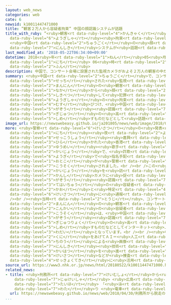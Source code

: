 ```yaml
---
layout: web_news
categories: web
cate: 6
newsid: k10011447471000
title: ”観客２万人から容疑者拘束” 中国の顔認識システムが話題
title_with_ruby: ”<ruby>観客<rt data-ruby-level="4">かんきゃく</rt></ruby>２<ruby>万人<rt data-ruby-level="2">まんにん</rt></ruby>から<ruby>容疑者<rt
  data-ruby-level="6">ようぎしゃ</rt></ruby><ruby>拘束<rt data-ruby-level="7">こうそく</rt></ruby>”
  <ruby>中国<rt data-ruby-level="2">ちゅうごく</rt></ruby>の<ruby>顔<rt data-ruby-level="2">かお</rt></ruby><ruby>認識<rt
  data-ruby-level="7">にんしき</rt></ruby>システムが<ruby>話題<rt data-ruby-level="3">わだい</rt></ruby>
last_modified_at: '2018-05-22T06:34:00+09:00'
datetime: 2018<ruby>年<rt data-ruby-level="1">ねん</rt></ruby>05<ruby>月<rt data-ruby-level="1">がつ</rt></ruby>22<ruby>日<rt
  data-ruby-level="1">にち</rt></ruby> 06<ruby>時<rt data-ruby-level="2">じ</rt></ruby>34<ruby>分<rt
  data-ruby-level="2">ふん</rt></ruby>
description: 中国で、コンサート会場に設置された監視カメラがおよそ２万人の観客の中から顔を識別して犯罪の容疑者の拘束に結びつけ、中国の画像認識システムの技術の高さを示すものだなどとして話題となっています。
summary: <ruby>中国<rt data-ruby-level="2">ちゅうごく</rt></ruby>で、コンサート<ruby>会場<rt data-ruby-level="2">かいじょう</rt></ruby>に<ruby>設置<rt
  data-ruby-level="5">せっち</rt></ruby>された<ruby>監視<rt data-ruby-level="7">かんし</rt></ruby>カメラがおよそ２<ruby>万人<rt
  data-ruby-level="2">まんにん</rt></ruby>の<ruby>観客<rt data-ruby-level="4">かんきゃく</rt></ruby>の<ruby>中<rt
  data-ruby-level="1">なか</rt></ruby>から<ruby>顔<rt data-ruby-level="2">かお</rt></ruby>を<ruby>識別<rt
  data-ruby-level="5">しきべつ</rt></ruby>して<ruby>犯罪<rt data-ruby-level="5">はんざい</rt></ruby>の<ruby>容疑者<rt
  data-ruby-level="6">ようぎしゃ</rt></ruby>の<ruby>拘束<rt data-ruby-level="7">こうそく</rt></ruby>に<ruby>結<rt
  data-ruby-level="4">むす</rt></ruby>びつけ、<ruby>中国<rt data-ruby-level="2">ちゅうごく</rt></ruby>の<ruby>画像<rt
  data-ruby-level="5">がぞう</rt></ruby><ruby>認識<rt data-ruby-level="7">にんしき</rt></ruby>システムの<ruby>技術<rt
  data-ruby-level="5">ぎじゅつ</rt></ruby>の<ruby>高<rt data-ruby-level="2">たか</rt></ruby>さを<ruby>示<rt
  data-ruby-level="5">しめ</rt></ruby>すものだなどとして<ruby>話題<rt data-ruby-level="3">わだい</rt></ruby>となっています。
image_url: https://newswebeasy.github.io/ja201805/news/web/image/2018/05/22/K10011447471_1805220632_1805220634_01_02.jpg
more: <ruby>警察<rt data-ruby-level="6">けいさつ</rt></ruby>の<ruby>発表<rt data-ruby-level="3">はっぴょう</rt></ruby>によりますと、２０<ruby>日<rt
  data-ruby-level="1">にち</rt></ruby><ruby>夜<rt data-ruby-level="2">よる</rt></ruby>、<ruby>浙江省<rt
  data-ruby-level="8">せっこうしょう</rt></ruby><ruby>嘉興<rt data-ruby-level="8">かこう</rt></ruby>で<ruby>開<rt
  data-ruby-level="3">ひら</rt></ruby>かれた<ruby>香港<rt data-ruby-level="8">ほんこん</rt></ruby>の<ruby>有名<rt
  data-ruby-level="3">ゆうめい</rt></ruby><ruby>歌手<rt data-ruby-level="2">かしゅ</rt></ruby>のコンサート<ruby>会場<rt
  data-ruby-level="2">かいじょう</rt></ruby>で、<ruby>詐欺<rt data-ruby-level="7">さぎ</rt></ruby>の<ruby>容疑<rt
  data-ruby-level="6">ようぎ</rt></ruby>で<ruby>指名手配<rt data-ruby-level="3">しめいてはい</rt></ruby>されていた<ruby>男<rt
  data-ruby-level="1">おとこ</rt></ruby>が<ruby>警察<rt data-ruby-level="6">けいさつ</rt></ruby>に<ruby>拘束<rt
  data-ruby-level="7">こうそく</rt></ruby>されました。<br /><br />この<ruby>男<rt data-ruby-level="1">おとこ</rt></ruby>は、コンサート<ruby>会場<rt
  data-ruby-level="2">かいじょう</rt></ruby>を<ruby>訪<rt data-ruby-level="7">おとず</rt></ruby>れたところを<ruby>監視<rt
  data-ruby-level="7">かんし</rt></ruby>カメラに<ruby>捉<rt data-ruby-level="7">とら</rt></ruby>えられ<ruby>画像<rt
  data-ruby-level="5">がぞう</rt></ruby><ruby>認識<rt data-ruby-level="7">にんしき</rt></ruby>システムで<ruby>手配中<rt
  data-ruby-level="3">てはいちゅう</rt></ruby>の<ruby>容疑者<rt data-ruby-level="6">ようぎしゃ</rt></ruby>の<ruby>顔<rt
  data-ruby-level="2">かお</rt></ruby>と<ruby>特定<rt data-ruby-level="4">とくてい</rt></ruby>されたあと、<ruby>警察<rt
  data-ruby-level="6">けいさつ</rt></ruby>に<ruby>通報<rt data-ruby-level="5">つうほう</rt></ruby>されたということです。<br
  /><br /><ruby>当時<rt data-ruby-level="2">とうじ</rt></ruby>、コンサート<ruby>会場<rt data-ruby-level="2">かいじょう</rt></ruby>には、およそ２<ruby>万人<rt
  data-ruby-level="2">まんにん</rt></ruby>の<ruby>観客<rt data-ruby-level="4">かんきゃく</rt></ruby>がいたということで、<ruby>今回<rt
  data-ruby-level="2">こんかい</rt></ruby>の<ruby>容疑者<rt data-ruby-level="6">ようぎしゃ</rt></ruby><ruby>拘束<rt
  data-ruby-level="7">こうそく</rt></ruby>は、<ruby>中国<rt data-ruby-level="2">ちゅうごく</rt></ruby>の<ruby>画像<rt
  data-ruby-level="5">がぞう</rt></ruby><ruby>認識<rt data-ruby-level="7">にんしき</rt></ruby>システムの<ruby>技術力<rt
  data-ruby-level="5">ぎじゅつりょく</rt></ruby>の<ruby>高<rt data-ruby-level="2">たか</rt></ruby>さを<ruby>示<rt
  data-ruby-level="5">しめ</rt></ruby>すものだなどとしてインターネット<ruby>上<rt data-ruby-level="1">じょう</rt></ruby>で、<ruby>話題<rt
  data-ruby-level="3">わだい</rt></ruby>となっています。<br /><br /><ruby>中国<rt data-ruby-level="2">ちゅうごく</rt></ruby>では、<ruby>国<rt
  data-ruby-level="2">くに</rt></ruby>をあげてＡＩ＝<ruby>人工<rt data-ruby-level="2">じんこう</rt></ruby><ruby>知能<rt
  data-ruby-level="5">ちのう</rt></ruby>による<ruby>画像<rt data-ruby-level="5">がぞう</rt></ruby><ruby>認識<rt
  data-ruby-level="7">にんしき</rt></ruby><ruby>技術<rt data-ruby-level="5">ぎじゅつ</rt></ruby>の<ruby>開発<rt
  data-ruby-level="3">かいはつ</rt></ruby>を<ruby>進<rt data-ruby-level="3">すす</rt></ruby>めていて、<ruby>警察<rt
  data-ruby-level="6">けいさつ</rt></ruby>などが<ruby>捜査<rt data-ruby-level="7">そうさ</rt></ruby>に<ruby>積極的<rt
  data-ruby-level="4">せっきょくてき</rt></ruby>に<ruby>活用<rt data-ruby-level="2">かつよう</rt></ruby>しています。
source_url: https://www3.nhk.or.jp/news/html/20180522/k10011447471000.html
related_news:
- title: <ruby>刑務所<rt data-ruby-level="7">けいむしょ</rt></ruby>から<ruby>脱走<rt data-ruby-level="7">だっそう</rt></ruby>の<ruby>受刑者<rt
    data-ruby-level="7">じゅけいしゃ</rt></ruby> <ruby>広島<rt data-ruby-level="3">ひろしま</rt></ruby>で<ruby>逮捕<rt
    data-ruby-level="7">たいほ</rt></ruby> 「<ruby>泳<rt data-ruby-level="3">およ</rt></ruby>いで<ruby>渡<rt
    data-ruby-level="7">わた</rt></ruby>り <ruby>電車<rt data-ruby-level="2">でんしゃ</rt></ruby>で」
  url: https://newswebeasy.github.io/news/web/2018/04/30/刑務所から脱走の受刑者-広島で逮捕-泳いで渡り-電車で
...
```


